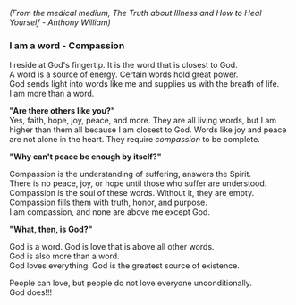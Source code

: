 *(From the medical medium, *The Truth about Illness and How to Heal Yourself* - Anthony William)*

### **I am a word - Compassion**

I reside at God's fingertip. It is the word that is closest to God.  
A word is a source of energy. Certain words hold great power.  
God sends light into words like me and supplies us with the breath of life.  
I am more than a word.

**"Are there others like you?"**  
Yes, faith, hope, joy, peace, and more. They are all living words, but I am higher than them all because I am closest to God. Words like joy and peace are not alone in the heart. They require *compassion* to be complete.

**"Why can't peace be enough by itself?"**

Compassion is the understanding of suffering, answers the Spirit.  
There is no peace, joy, or hope until those who suffer are understood.  
Compassion is the soul of these words. Without it, they are empty.  
Compassion fills them with truth, honor, and purpose.  
I am compassion, and none are above me except God.

**"What, then, is God?"**

God is a word. God is love that is above all other words.  
God is also more than a word.  
God loves everything. God is the greatest source of existence.

People can love, but people do not love everyone unconditionally.  
God does!!!

